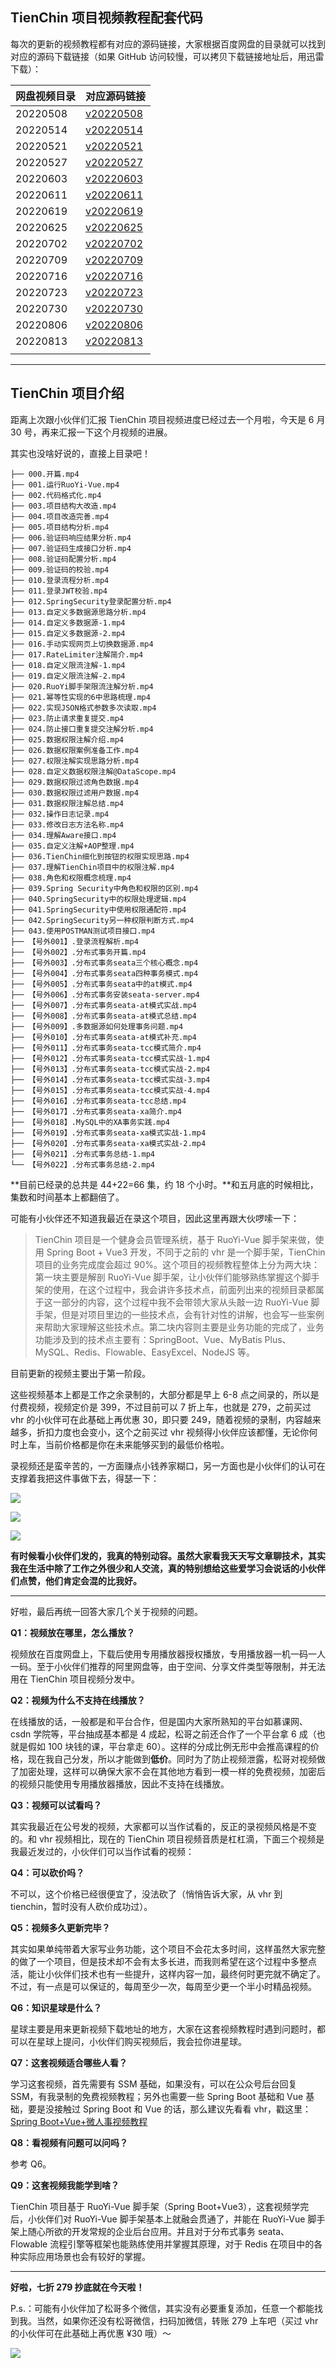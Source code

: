 ## TienChin 项目视频教程配套代码

每次的更新的视频教程都有对应的源码链接，大家根据百度网盘的目录就可以找到对应的源码下载链接（如果 GitHub 访问较慢，可以拷贝下载链接地址后，用迅雷下载）：

|网盘视频目录|对应源码链接|
|:--|:--|
|20220508|[v20220508](https://github.com/lenve/tienchin-video/archive/refs/tags/v20220508.zip)|
|20220514|[v20220514](https://github.com/lenve/tienchin-video/archive/refs/tags/v20220508.zip)|
|20220521|[v20220521](https://github.com/lenve/tienchin-video/archive/refs/tags/v20220521.zip)|
|20220527|[v20220527](https://github.com/lenve/tienchin-video/archive/refs/tags/v20220527.zip)|
|20220603|[v20220603](https://github.com/lenve/tienchin-video/archive/refs/tags/v20220603.zip)|
|20220611|[v20220611](https://github.com/lenve/tienchin-video/archive/refs/tags/v20220611.zip)|
|20220619|[v20220619](https://github.com/lenve/tienchin-video/archive/refs/tags/v20220619.zip)|
|20220625|[v20220625](https://github.com/lenve/tienchin-video/archive/refs/tags/v20220625.zip)|
|20220702|[v20220702](https://github.com/lenve/tienchin-video/archive/refs/tags/v20220702.zip)|
|20220709|[v20220709](https://github.com/lenve/tienchin-video/archive/refs/tags/v20220709.zip)|
|20220716|[v20220716](https://github.com/lenve/tienchin-video/archive/refs/tags/v20220716.zip)|
|20220723|[v20220723](https://github.com/lenve/tienchin-video/archive/refs/tags/v20220723.zip)|
|20220730|[v20220730](https://github.com/lenve/tienchin-video/archive/refs/tags/v20220730.zip)|
|20220806|[v20220806](https://github.com/lenve/tienchin-video/archive/refs/tags/v20220806.zip)|
|20220813|[v20220813](https://github.com/lenve/tienchin-video/archive/refs/tags/v20220813.zip)|
|||

---

## TienChin 项目介绍

距离上次跟小伙伴们汇报 TienChin 项目视频进度已经过去一个月啦，今天是 6 月 30 号，再来汇报一下这个月视频的进展。

其实也没啥好说的，直接上目录吧！

```
├── 000.开篇.mp4
├── 001.运行RuoYi-Vue.mp4
├── 002.代码格式化.mp4
├── 003.项目结构大改造.mp4
├── 004.项目改造完善.mp4
├── 005.项目结构分析.mp4
├── 006.验证码响应结果分析.mp4
├── 007.验证码生成接口分析.mp4
├── 008.验证码配置分析.mp4
├── 009.验证码的校验.mp4
├── 010.登录流程分析.mp4
├── 011.登录JWT校验.mp4
├── 012.SpringSecurity登录配置分析.mp4
├── 013.自定义多数据源思路分析.mp4
├── 014.自定义多数据源-1.mp4
├── 015.自定义多数据源-2.mp4
├── 016.手动实现网页上切换数据源.mp4
├── 017.RateLimiter注解简介.mp4
├── 018.自定义限流注解-1.mp4
├── 019.自定义限流注解-2.mp4
├── 020.RuoYi脚手架限流注解分析.mp4
├── 021.幂等性实现的6中思路梳理.mp4
├── 022.实现JSON格式参数多次读取.mp4
├── 023.防止请求重复提交.mp4
├── 024.防止接口重复提交注解分析.mp4
├── 025.数据权限注解介绍.mp4
├── 026.数据权限案例准备工作.mp4
├── 027.权限注解实现思路分析.mp4
├── 028.自定义数据权限注解@DataScope.mp4
├── 029.数据权限过滤角色数据.mp4
├── 030.数据权限过滤用户数据.mp4
├── 031.数据权限注解总结.mp4
├── 032.操作日志记录.mp4
├── 033.修改日志方法名称.mp4
├── 034.理解Aware接口.mp4
├── 035.自定义注解+AOP整理.mp4
├── 036.TienChin细化到按钮的权限实现思路.mp4
├── 037.理解TienChin项目中的权限注解.mp4
├── 038.角色和权限概念梳理.mp4
├── 039.Spring Security中角色和权限的区别.mp4
├── 040.SpringSecurity中的权限处理逻辑.mp4
├── 041.SpringSecurity中使用权限通配符.mp4
├── 042.SpringSecurity另一种权限判断方式.mp4
├── 043.使用POSTMAN测试项目接口.mp4
├── 【号外001】.登录流程解析.mp4
├── 【号外002】.分布式事务开篇.mp4
├── 【号外003】.分布式事务seata三个核心概念.mp4
├── 【号外004】.分布式事务seata四种事务模式.mp4
├── 【号外005】.分布式事务seata中的at模式.mp4
├── 【号外006】.分布式事务安装seata-server.mp4
├── 【号外007】.分布式事务seata-at模式实战.mp4
├── 【号外008】.分布式事务seata-at模式总结.mp4
├── 【号外009】.多数据源如何处理事务问题.mp4
├── 【号外010】.分布式事务seata-at模式补充.mp4
├── 【号外011】.分布式事务seata-tcc模式简介.mp4
├── 【号外012】.分布式事务seata-tcc模式实战-1.mp4
├── 【号外013】.分布式事务seata-tcc模式实战-2.mp4
├── 【号外014】.分布式事务seata-tcc模式实战-3.mp4
├── 【号外015】.分布式事务seata-tcc模式实战-4.mp4
├── 【号外016】.分布式事务seata-tcc总结.mp4
├── 【号外017】.分布式事务seata-xa简介.mp4
├── 【号外018】.MySQL中的XA事务实践.mp4
├── 【号外019】.分布式事务seata-xa模式实战-1.mp4
├── 【号外020】.分布式事务seata-xa模式实战-2.mp4
├── 【号外021】.分布式事务总结-1.mp4
└── 【号外022】.分布式事务总结-2.mp4
```

**目前已经录的总共是 44+22=66 集，约 18 个小时。**和五月底的时候相比，集数和时间基本上都翻倍了。

可能有小伙伴还不知道我最近在录这个项目，因此这里再跟大伙啰嗦一下：

> TienChin 项目是一个健身会员管理系统，基于 RuoYi-Vue 脚手架来做，使用 Spring Boot + Vue3 开发，不同于之前的 vhr 是一个脚手架，TienChin 项目的业务完成度会超过 90%。这个项目的视频教程整体上分为两大块：第一块主要是解剖 RuoYi-Vue 脚手架，让小伙伴们能够熟练掌握这个脚手架的使用，在这个过程中，我会讲许多技术点，前面列出来的视频目录都属于这一部分的内容，这个过程中我不会带领大家从头敲一边 RuoYi-Vue 脚手架，但是对项目里边的一些技术点，会有针对性的讲解，也会写一些案例来帮助大家理解这些技术点。第二块内容则主要是业务功能的完成了，业务功能涉及到的技术点主要有：SpringBoot、Vue、MyBatis Plus、MySQL、Redis、Flowable、EasyExcel、NodeJS 等。

目前更新的视频主要出于第一阶段。

这些视频基本上都是工作之余录制的，大部分都是早上 6-8 点之间录的，所以是付费视频，视频定价是 399，不过目前可以 7 折上车，也就是 279，之前买过 vhr 的小伙伴可在此基础上再优惠 30，即只要 249，随着视频的录制，内容越来越多，折扣力度也会变小，这个之前买过 vhr 视频得小伙伴应该都懂，无论你何时上车，当前价格都是你在未来能够买到的最低价格啦。

录视频还是蛮辛苦的，一方面赚点小钱养家糊口，另一方面也是小伙伴们的认可在支撑着我把这件事做下去，得瑟一下：

![](http://img.itboyhub.com/2021/10/tran/996.jpg)

![](http://img.itboyhub.com/2021/10/tran/995.jpg)

![](http://img.itboyhub.com/2021/10/tran/013.jpeg)

**有时候看小伙伴们发的，我真的特别动容。虽然大家看我天天写文章聊技术，其实我在生活中除了工作之外很少和人交流，真的特别想给这些爱学习会说话的小伙伴们点赞，他们肯定会混的比我好。**

---

好啦，最后再统一回答大家几个关于视频的问题。

**Q1：视频放在哪里，怎么播放？**

视频放在百度网盘上，下载后使用专用播放器授权播放，专用播放器一机一码一人一码。至于小伙伴们推荐的阿里网盘等，由于空间、分享文件类型等限制，并无法用在 TienChin 项目视频分发中。

**Q2：视频为什么不支持在线播放？**

在线播放的话，一般都是和平台合作，但是国内大家所熟知的平台如慕课网、csdn 学院等，平台抽成基本都是 4 成起，松哥之前还合作了一个平台拿 6 成（也就是假如 100 块钱的课，平台拿走 60）。这样的分成比例无形中会推高课程的价格，现在我自己分发，所以才能做到**低价**。同时为了防止视频泄露，松哥对视频做了加密处理，这样可以确保大家不会在其他地方看到一模一样的免费视频，加密后的视频只能使用专用播放器播放，因此不支持在线播放。

**Q3：视频可以试看吗？**

其实我最近在公号发的视频，大家都可以当作试看的，反正的录视频风格是不变的。和 vhr 视频相比，现在的 TienChin 项目视频音质是杠杠滴，下面三个视频是我最近发过的，小伙伴们可以当作试看的视频：

**Q4：可以砍价吗？**

不可以，这个价格已经很便宜了，没法砍了（悄悄告诉大家，从 vhr 到 tienchin，暂时没有人砍价成功过）。

**Q5：视频多久更新完毕？**

其实如果单纯带着大家写业务功能，这个项目不会花太多时间，这样虽然大家完整的做了一个项目，但是技术却不会有太多长进，而我则希望在这个过程中多整点活，能让小伙伴们技术也有一些提升，这样内容一加，最终何时更完就不确定了。不过，有一点是可以保证的，每周至少一次，每周至少更一个半小时精品视频。

**Q6：知识星球是什么？**

星球主要是用来更新视频下载地址的地方，大家在这套视频教程时遇到问题时，都可以在星球上提问，小伙伴们购买视频后，我会拉你进星球。

**Q7：这套视频适合哪些人看？**

学习这套视频，首先需要有 SSM 基础，如果没有，可以在公众号后台回复 SSM，有我录制的免费视频教程；另外也需要一些 Spring Boot 基础和 Vue 基础，要是没接触过 Spring Boot 和 Vue 的话，那么建议先看看 vhr，戳这里：[Spring Boot+Vue+微人事视频教程](https://mp.weixin.qq.com/s/aIyP77WrrswWNXaueBXj7w)

**Q8：看视频有问题可以问吗？**

参考 Q6。

**Q9：这套视频我能学到啥？**

TienChin 项目基于 RuoYi-Vue 脚手架（Spring Boot+Vue3），这套视频学完后，小伙伴们对 RuoYi-Vue 脚手架基本上就融会贯通了，并能在 RuoYi-Vue 脚手架上随心所欲的开发常规的企业后台应用。并且对于分布式事务 seata、Flowable 流程引擎等框架也能熟练使用并掌握其原理，对于 Redis 在项目中的各种实际应用场景也会有较好的掌握。

----

**好啦，七折 279 抄底就在今天啦！**

P.s.：可能有小伙伴加了松哥多个微信，其实没有必要重复添加，任意一个都能找到我。当然，如果你还没有松哥微信，扫码加微信，转账 279 上车吧（买过 vhr 的小伙伴可在此基础上再优惠 ¥30 哦）～

![](http://img.itboyhub.com/2021/10/tran/20220504151134.png)